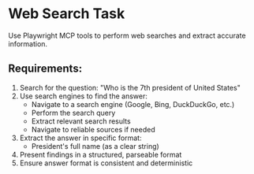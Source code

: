 # Web Search Task

Use Playwright MCP tools to perform web searches and extract accurate information.

## Requirements:

1. Search for the question: "Who is the 7th president of United States"
2. Use search engines to find the answer:
   - Navigate to a search engine (Google, Bing, DuckDuckGo, etc.)
   - Perform the search query
   - Extract relevant search results
   - Navigate to reliable sources if needed
3. Extract the answer in specific format:
   - President's full name (as a clear string)
4. Present findings in a structured, parseable format
5. Ensure answer format is consistent and deterministic
